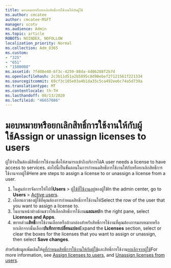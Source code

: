```yaml
---
title: มอบหมายหรือยกเลิกสิทธิ์การใช้งานให้กับผู้ใช้
ms.author: cmcatee
author: cmcatee-MSFT
manager: scotv
ms.audience: Admin
ms.topic: article
ROBOTS: NOINDEX, NOFOLLOW
localization_priority: Normal
ms.collection: Adm_O365
ms.custom:
- "325"
- "651"
- "1500008"
ms.assetid: 7fd08e48-6f3c-4259-88da-4d06288f2b7d
ms.openlocfilehash: 2c3b11d51a2b5895c8d90ebef27121561f221334
ms.sourcegitcommit: 69cf3c185e03a4b1da35c5ca492ee6c74a5d739a
ms.translationtype: MT
ms.contentlocale: th-TH
ms.lasthandoff: 08/13/2020
ms.locfileid: "46657086"
---
```

# <a name="assign-or-unassign-licenses-to-users"></a><span data-ttu-id="dcbf2-102">มอบหมายหรือยกเลิกสิทธิ์การใช้งานให้กับผู้ใช้</span><span class="sxs-lookup"><span data-stu-id="dcbf2-102">Assign or unassign licenses to users</span></span>

<span data-ttu-id="dcbf2-103">ผู้ใช้จำเป็นต้องมีสิทธิ์การใช้งานเพื่อให้สามารถเข้าถึงบริการได้</span><span class="sxs-lookup"><span data-stu-id="dcbf2-103">A user needs a license to have access to services.</span></span> <span data-ttu-id="dcbf2-104">ต่อไปนี้เป็นขั้นตอนในการกำหนดสิทธิ์การใช้งานให้กับหรือยกเลิกสิทธิ์การใช้งานจากผู้ใช้</span><span class="sxs-lookup"><span data-stu-id="dcbf2-104">Here are steps to assign a license to or unassign a license from a user.</span></span>
  
1. <span data-ttu-id="dcbf2-105">ในศูนย์การจัดการให้ไปที่**Users** \> [ผู้ใช้ที่ใช้งานอยู่](https://go.microsoft.com/fwlink/p/?linkid=834822)ของผู้ใช้</span><span class="sxs-lookup"><span data-stu-id="dcbf2-105">In the admin center, go to **Users** \> [Active users](https://go.microsoft.com/fwlink/p/?linkid=834822).</span></span>
2. <span data-ttu-id="dcbf2-106">เลือกแถวของผู้ใช้ที่คุณต้องการกำหนดสิทธิ์การใช้งานให้</span><span class="sxs-lookup"><span data-stu-id="dcbf2-106">Select the row of the user that you want to assign a license to.</span></span>
3. <span data-ttu-id="dcbf2-107">ในบานหน้าต่างด้านขวาให้เลือกสิทธิ์การใช้งาน**และแอป**</span><span class="sxs-lookup"><span data-stu-id="dcbf2-107">In the right pane, select **Licenses and Apps**.</span></span>
4. <span data-ttu-id="dcbf2-108">ขยายส่วน**สิทธิ์**การใช้งานเลือกหรือล้างกล่องสำหรับสิทธิ์การใช้งานที่คุณต้องการมอบหมายหรือยกเลิกจากนั้นเลือก**บันทึกการเปลี่ยนแปลง**</span><span class="sxs-lookup"><span data-stu-id="dcbf2-108">Expand the **Licenses** section, select or clear the boxes for the licenses that you want to assign or unassign, then select **Save changes**.</span></span>

<span data-ttu-id="dcbf2-109">สำหรับข้อมูลเพิ่มเติมให้ดู[ที่กำหนดสิทธิ์การใช้งานให้กับผู้ใช้](https://docs.microsoft.com/microsoft-365/admin/manage/assign-licenses-to-users)และสิทธิ์การใช้งาน[ยกเลิกจากผู้ใช้](https://docs.microsoft.com/microsoft-365/admin/manage/remove-licenses-from-users)</span><span class="sxs-lookup"><span data-stu-id="dcbf2-109">For more information, see [Assign licenses to users](https://docs.microsoft.com/microsoft-365/admin/manage/assign-licenses-to-users), and [Unassign licenses from users](https://docs.microsoft.com/microsoft-365/admin/manage/remove-licenses-from-users).</span></span>